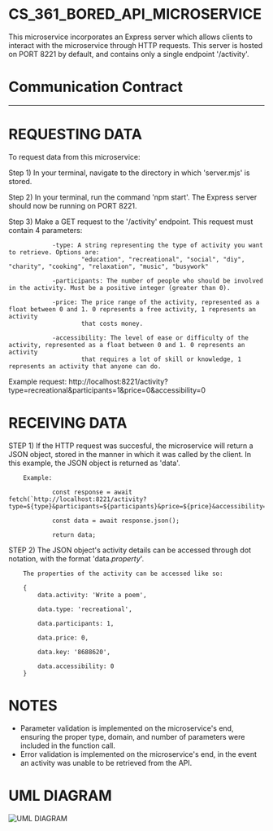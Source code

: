 # CS_361_BORED_API_MICROSERVICE
This microservice incorporates an Express server which allows clients to interact with the microservice through HTTP requests.
This server is hosted on PORT 8221 by default, and contains only a single endpoint '/activity'.

# Communication Contract
------------------------


# REQUESTING DATA
To request data from this microservice:

Step 1) In your terminal, navigate to the directory in which 'server.mjs' is stored.

Step 2) In your terminal, run the command 'npm start'. The Express server should now be running on PORT 8221.

Step 3) Make a GET request to the '/activity' endpoint. This request must contain 4 parameters:

                -type: A string representing the type of activity you want to retrieve. Options are:
                        "education", "recreational", "social", "diy", "charity", "cooking", "relaxation", "music", "busywork"

                -participants: The number of people who should be involved in the activity. Must be a positive integer (greater than 0).

                -price: The price range of the activity, represented as a float between 0 and 1. 0 represents a free activity, 1 represents an activity 
                        that costs money.

                -accessibility: The level of ease or difficulty of the activity, represented as a float between 0 and 1. 0 represents an activity   
                        that requires a lot of skill or knowledge, 1 represents an activity that anyone can do.

Example request: http://localhost:8221/activity?type=recreational&participants=1&price=0&accessibility=0


# RECEIVING DATA
STEP 1) If the HTTP request was succesful, the microservice will return a JSON object, stored in the manner in which it was called by the client.
        In this example, the JSON object is returned as 'data'.

        Example: 

                const response = await fetch(`http://localhost:8221/activity?type=${type}&participants=${participants}&price=${price}&accessibility=${accessibility}`);

                const data = await response.json();

                return data;


STEP 2) The JSON object's activity details can be accessed through dot notation, with the format 'data.*property*'.

        The properties of the activity can be accessed like so:

        {
            data.activity: 'Write a poem',

            data.type: 'recreational',

            data.participants: 1,

            data.price: 0,

            data.key: '8688620',

            data.accessibility: 0
        }

# NOTES
- Parameter validation is implemented on the microservice's end, ensuring the proper type, domain, and number of parameters were included in the function call.
- Error validation is implemented on the microservice's end, in the event an activity was unable to be retrieved from the API.

# UML DIAGRAM
<img src="https://github.com/nicholschm/CS_361_BORED_API_MICROSERVICE/blob/main/UML.png" alt="UML DIAGRAM">
